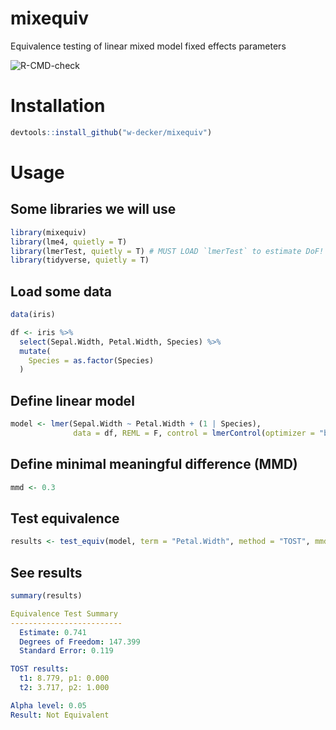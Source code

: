 # mixequiv
Equivalence testing of linear mixed model fixed effects parameters

![R-CMD-check](https://github.com/w-decker/mixequiv/actions/workflows/R-CMD-check.yaml/badge.svg)

# Installation
```r
devtools::install_github("w-decker/mixequiv")
```

# Usage

## Some libraries we will use
```r
library(mixequiv)
library(lme4, quietly = T)
library(lmerTest, quietly = T) # MUST LOAD `lmerTest` to estimate DoF!
library(tidyverse, quietly = T)
```

## Load some data
```r
data(iris) 

df <- iris %>%
  select(Sepal.Width, Petal.Width, Species) %>%
  mutate(
    Species = as.factor(Species)
  )
```

## Define linear model
```r
model <- lmer(Sepal.Width ~ Petal.Width + (1 | Species), 
              data = df, REML = F, control = lmerControl(optimizer = "bobyqa"))
```

## Define minimal meaningful difference (MMD)
```r
mmd <- 0.3
```

## Test equivalence
```r
results <- test_equiv(model, term = "Petal.Width", method = "TOST", mmd = mmd)
```

## See results
```r
summary(results)
```
```yaml
Equivalence Test Summary
-------------------------
  Estimate: 0.741
  Degrees of Freedom: 147.399
  Standard Error: 0.119

TOST results:
  t1: 8.779, p1: 0.000
  t2: 3.717, p2: 1.000

Alpha level: 0.05 
Result: Not Equivalent 
```